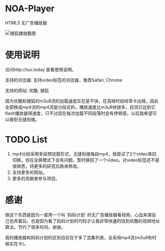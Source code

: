 NOA-Player
=========

HTML5 无广告播放器

![搜狐播放截图](http://luo.today/style/images/sh.png?raw=true "搜狐播放截图")

使用说明
=========

访问http://luo.today 查看使用说明。

支持的浏览器:  支持video标签的浏览器，推荐Safari, Chrome

支持的网站:    优酷, 搜狐

因为优酷和搜狐的m3u8流的加载速度实在是不快，在高峰时段经常卡出翔，因此全部换成mp4流的mp4流是分段式的，播放速度比m3u8快很多，目测已达到它flash播放器得速度，只不过现在每次加载不同段落时会有停顿感，以后我希望可以做到无缝衔接。


TODO List
==========

1. mp4分段采用多段预加载形式，无缝衔接每段mp4，我尝试了2个video来回切换，但在全屏模式下会有问题。暂时换回了一个video。对video标签还不是很熟悉，待更多的研究后再来修改。
2. 支持更多的网站。
3. 更多的贡献者参与项目。


感谢
=========

做这个东西是因为一直用一个叫 ‘妈妈计划’ 的无广告播放器看视频，心血来潮自己也弄着玩，也是因为看了妈妈计划的代码才让我非常快速的找到优酷的视频地址算法，节约了很多时间，谢谢。

我的播放器和妈妈计划的区别目前在于多了选集列表，全采用mp4流(m3u8有时候实在卡)。




